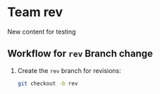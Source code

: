 # Team rev

New content for testing

## Workflow for `rev` Branch change
1. Create the `rev` branch for revisions:
   ```bash
   git checkout -b rev 